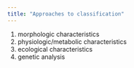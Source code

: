 ```yaml
---
title: "Approaches to classification"
---
```

1) morphologic characteristics
2) physiologic/metabolic characteristics
3) ecological characteristics
4) genetic analysis

